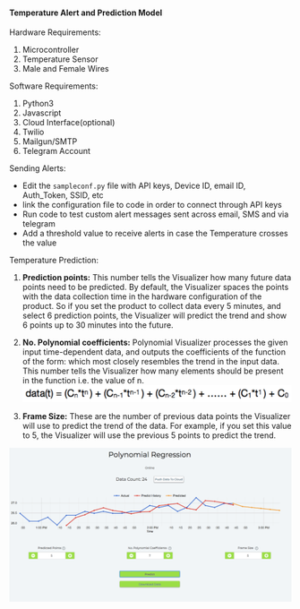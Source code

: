 #### Temperature Alert and Prediction Model

Hardware Requirements: 
1. Microcontroller
2. Temperature Sensor
3. Male and Female Wires

Software Requirements:
1. Python3
2. Javascript
3. Cloud Interface(optional)
4. Twilio
5. Mailgun/SMTP
6. Telegram Account

Sending Alerts:
- Edit the ```sampleconf.py``` file with API keys, Device ID, email ID, Auth_Token, SSID, etc
- link the configuration file to code in order to connect through API keys
- Run code to test custom alert messages sent across email, SMS and via telegram
- Add a threshold value to receive alerts in case the Temperature crosses the value

Temperature Prediction:
1. **Prediction points:** This number tells the Visualizer how many future data points need to be predicted. By default, the Visualizer spaces the points with the data collection time in the hardware configuration of the product. So if you set the product to collect data every 5 minutes, and select 6 prediction points, the Visualizer will predict the trend and show 6 points up to 30 minutes into the future.

2. **No. Polynomial coefficients:** Polynomial Visualizer processes the given input time-dependent data, and outputs the coefficients of the function of the form:
which most closely resembles the trend in the input data. This number tells the Visualizer how many elements should be present in the function i.e. the value of n.
![Polynomial Regression Formula](https://github.com/ananya0809/Temperature-Alert/blob/master/readme%20images/img.png)
3. **Frame Size:** These are the number of previous data points the Visualizer will use to predict the trend of the data. For example, if you set this value to 5, the Visualizer will use the previous 5 points to predict the trend.

![Line Graph on Temp Prediction](https://github.com/ananya0809/Temperature-Alert/blob/master/readme%20images/img_1.png)
